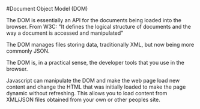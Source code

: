 #Document Object Model (DOM)

The DOM is essentially an API for the documents being loaded into the browser. From W3C: "It defines the logical structure of documents and the way a document is accessed and manipulated"

The DOM manages files storing data, traditionally XML, but now being more commonly JSON.

The DOM is, in a practical sense, the developer tools that you use in the browser. 

Javascript can manipulate the DOM and make the web page load new content and change the HTML that was initially loaded to make the page dynamic without refreshing. This allows you to load content from XML/JSON files obtained from your own or other peoples site.
